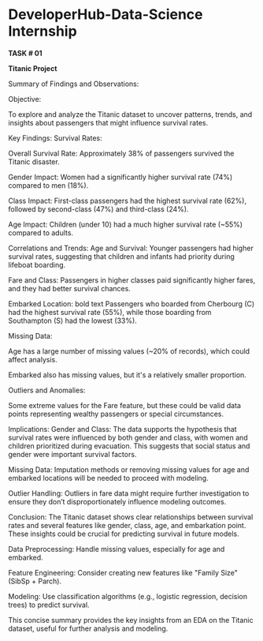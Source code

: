 # DeveloperHub-Data-Science Internship
**TASK # 01**

**Titanic Project**

Summary of Findings and Observations:

Objective:

To explore and analyze the Titanic dataset to uncover patterns, trends, and insights about passengers that might influence survival rates.

Key Findings:
Survival Rates:

Overall Survival Rate: Approximately 38% of passengers survived the Titanic disaster.

Gender Impact: Women had a significantly higher survival rate (74%) compared to men (18%).

Class Impact: First-class passengers had the highest survival rate (62%), followed by second-class (47%) and third-class (24%).

Age Impact: Children (under 10) had a much higher survival rate (~55%) compared to adults.

Correlations and Trends:
Age and Survival: Younger passengers had higher survival rates, suggesting that children and infants had priority during lifeboat boarding.

Fare and Class: Passengers in higher classes paid significantly higher fares, and they had better survival chances.

Embarked Location: bold text Passengers who boarded from Cherbourg (C) had the highest survival rate (55%), while those boarding from Southampton (S) had the lowest (33%).

Missing Data:

Age has a large number of missing values (~20% of records), which could affect analysis.

Embarked also has missing values, but it's a relatively smaller proportion.

Outliers and Anomalies:

Some extreme values for the Fare feature, but these could be valid data points representing wealthy passengers or special circumstances.

Implications:
Gender and Class: The data supports the hypothesis that survival rates were influenced by both gender and class, with women and children prioritized during evacuation. This suggests that social status and gender were important survival factors.

Missing Data: Imputation methods or removing missing values for age and embarked locations will be needed to proceed with modeling.

Outlier Handling: Outliers in fare data might require further investigation to ensure they don’t disproportionately influence modeling outcomes.

Conclusion:
The Titanic dataset shows clear relationships between survival rates and several features like gender, class, age, and embarkation point. These insights could be crucial for predicting survival in future models.

Data Preprocessing: Handle missing values, especially for age and embarked.

Feature Engineering: Consider creating new features like "Family Size" (SibSp + Parch).

Modeling: Use classification algorithms (e.g., logistic regression, decision trees) to predict survival.

This concise summary provides the key insights from an EDA on the Titanic dataset, useful for further analysis and modeling.
